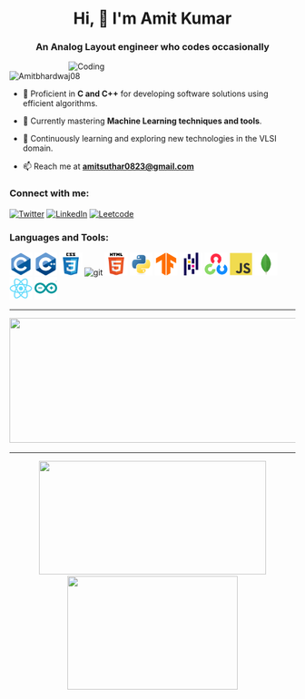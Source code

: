 
<h1 align="center">Hi, 👋 I'm Amit Kumar</h1>
<h3 align="center">An Analog Layout engineer who codes occasionally</h3> 
<img align= "right" alt="Coding" width="400" src="https://media3.giphy.com/media/v1.Y2lkPTc5MGI3NjExbGszbjk3aWVsYjM5ZzhiNjR3cGNpbmd5emR2ZXVjMTltMGw4Nmc5bCZlcD12MV9pbnRlcm5hbF9naWZfYnlfaWQmY3Q9Zw/WtTnAfZn6aVJfBzlN3/giphy.webp">
<p align="left"> <img src="https://komarev.com/ghpvc/?username=Amitbhardwaj08&style=flat&color=blue" alt="Amitbhardwaj08"/> </p>

- 🔗 Proficient in **C and C++** for developing software solutions using efficient algorithms.

- 🎯 Currently mastering **Machine Learning techniques and tools**.

- 🧿 Continuously learning and exploring new technologies in the VLSI domain.

- 📫 Reach me at  **amitsuthar0823@gmail.com**

<h3 align="left">Connect with me:</h3>
<p align="left">
<a href="https://x.com/AmitBhardwaj_08" target="blank"><img align="center" src="https://cdn.prod.website-files.com/5d66bdc65e51a0d114d15891/64cebdd90aef8ef8c749e848_X-EverythingApp-Logo-Twitter.jpg" alt="Twitter" height="45" width="45"  /></a> 
<a href="https://www.linkedin.com/in/amitsuthar08/" target="blank"><img align="center" src="https://raw.githubusercontent.com/rahuldkjain/github-profile-readme-generator/master/src/images/icons/Social/linked-in-alt.svg" alt="LinkedIn" height="30" width="40" /></a>
<a href="https://leetcode.com/u/Amit_bhardwaj08/" target="blank"><img align="center" src="https://raw.githubusercontent.com/rahuldkjain/github-profile-readme-generator/master/src/images/icons/Social/leet-code.svg" alt="Leetcode" height="30" width="40" /></a>
</p>

<h3 align="left">Languages and Tools:</h3>
<p align="left"> <img src="https://raw.githubusercontent.com/devicons/devicon/master/icons/c/c-original.svg" alt="c" width="40" height="40"/> 
<img src="https://raw.githubusercontent.com/devicons/devicon/master/icons/cplusplus/cplusplus-original.svg" alt="cplusplus" width="40" height="40"/>  
<img src="https://raw.githubusercontent.com/devicons/devicon/master/icons/css3/css3-original-wordmark.svg" alt="css3" width="40" height="40"/>  
<img src="https://www.vectorlogo.zone/logos/git-scm/git-scm-icon.svg" alt="git" width="40" height="40"/> 
<img src="https://raw.githubusercontent.com/devicons/devicon/master/icons/html5/html5-original-wordmark.svg" alt="html5" width="40" height="40"/>
<img src="https://raw.githubusercontent.com/devicons/devicon/6910f0503efdd315c8f9b858234310c06e04d9c0/icons/python/python-original.svg" alt="python" width="40" height="40"/>
<img src="https://raw.githubusercontent.com/devicons/devicon/6910f0503efdd315c8f9b858234310c06e04d9c0/icons/tensorflow/tensorflow-original.svg" alt="tensorflow" width="40" height="40"/>
<img src="https://raw.githubusercontent.com/devicons/devicon/6910f0503efdd315c8f9b858234310c06e04d9c0/icons/pandas/pandas-original.svg" alt="pandas" width="40" height="40"/>
<img src="https://raw.githubusercontent.com/devicons/devicon/6910f0503efdd315c8f9b858234310c06e04d9c0/icons/opencv/opencv-original.svg" alt="opencv" width="40" height="40"/>
<img src="https://raw.githubusercontent.com/devicons/devicon/6910f0503efdd315c8f9b858234310c06e04d9c0/icons/javascript/javascript-original.svg" alt="javascript" width="40" height="40"/>
<img src="https://raw.githubusercontent.com/devicons/devicon/6910f0503efdd315c8f9b858234310c06e04d9c0/icons/mongodb/mongodb-original.svg" alt="mongodb" width="40" height="40"/>
<img src="https://raw.githubusercontent.com/devicons/devicon/6910f0503efdd315c8f9b858234310c06e04d9c0/icons/react/react-original.svg" alt="react" width="40" height="40"/>
<img src="https://raw.githubusercontent.com/devicons/devicon/6910f0503efdd315c8f9b858234310c06e04d9c0/icons/arduino/arduino-original.svg" alt="arduino" width="40" height="40"/>
</p>


</div>

---

  
<p align="center">
  <img width="800" height="220" src="https://streak-stats.demolab.com?user=Amitbhardwaj08&theme=highcontrast&hide_border=true&border_radius=5&card_width=800">
</p>


---
<p align="center">
  
 <img width="400" height="200" src="https://github-readme-stats.vercel.app/api?username=Amitbhardwaj0810&show_icons=true&theme=vision-friendly-dark"> 
 <img width="300" height="200" src="https://github-readme-stats.vercel.app/api/top-langs/?username=Amitbhardwaj0810&size_weight=0.0005&count_weight=0.3&layout=compact&theme=vision-friendly-dark">
</p>
 
